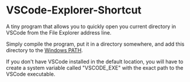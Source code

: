 # VSCode-Explorer-Shortcut

A tiny program that allows you to quickly open you current directory in VSCode from the File Explorer address line.

Simply compile the program, put it in a directory somewhere, and add this directory to the [Windows PATH](https://gist.github.com/nex3/c395b2f8fd4b02068be37c961301caa7).

If you don't have VSCode installed in the default location, you will have to create a system variable called "VSCODE_EXE" with the exact path to the VSCode executable.

